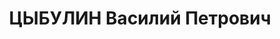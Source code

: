 ---
title: ЦЫБУЛИН Василий Петрович
description: "Звание: 22.03.1936 - лейтенант ГБ (Азово-Черноморский край). \n  нач.\
  \ 4 отд-я Армавирского ГО УНКВД Азово-Черноморского края, уволен 21.10.1937. \n\
  \  репрессирован."
---